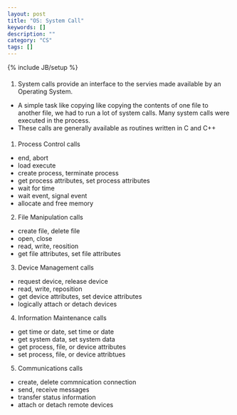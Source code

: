 ```yaml
---
layout: post
title: "OS: System Call"
keywords: []
description: ""
category: "CS"
tags: []
---
```

{% include JB/setup %}

####
1. System calls provide an interface to the servies made available by an
   Operating System.
- A simple task like copying like copying the contents of one file to another
  file, we had to run a lot of system calls. Many system calls were executed in
  the process.
- These calls are generally available as routines written in C and C++

####
1. Process Control calls
- end, abort
- load execute
- create process, terminate process
- get process attributes, set process attributes
- wait for time
- wait event, signal event
- allocate and free memory

2. File Manipulation calls
- create file, delete file
- open, close
- read, write, reosition
- get file attributes, set file attributes
3. Device Management calls
- request device, release device
- read, write, reposition
- get device attributes, set device attributes
- logically attach or detach devices

4. Information Maintenance calls
- get time or date, set time or date
- get system data, set system data
- get process, file, or device attributes
- set process, file, or device attribtues

5. Communications calls
- create, delete commnication connection
- send, receive messages
- transfer status information
- attach or detach remote devices
